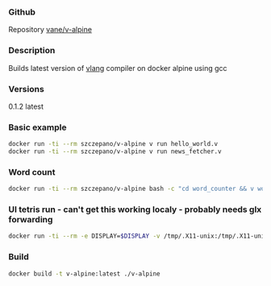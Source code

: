 ### Github
Repository [vane/v-alpine](https://github.com/vane/v-alpine)

### Description

Builds latest version of [vlang](https://github.com/vlang/v) compiler on docker alpine using gcc

### Versions

0.1.2 latest

### Basic example
```bash
docker run -ti --rm szczepano/v-alpine v run hello_world.v
docker run -ti --rm szczepano/v-alpine v run news_fetcher.v
```

### Word count
```bash
docker run -ti --rm szczepano/v-alpine bash -c "cd word_counter && v word_counter.v && ./word_counter cinderella.txt"
```

### UI tetris run - can't get this working localy - probably needs glx forwarding
```bash
docker run -ti --rm -e DISPLAY=$DISPLAY -v /tmp/.X11-unix:/tmp/.X11-unix szczepano/v-alpine bash -c "cd tetris && v run tetris.v"
```

### Build
```bash
docker build -t v-alpine:latest ./v-alpine
```
